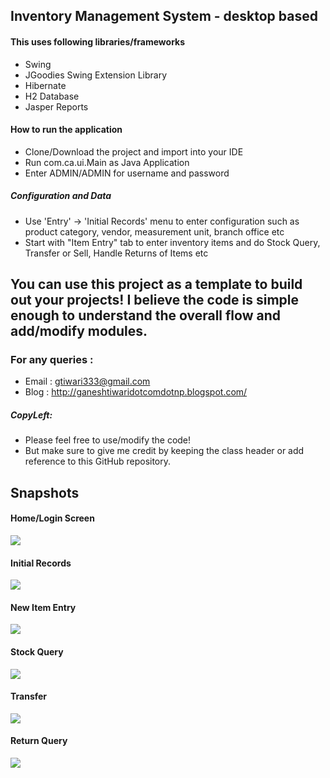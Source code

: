 ## Inventory Management System - desktop based 

#### This uses following libraries/frameworks
- Swing 
- JGoodies Swing Extension Library
- Hibernate 
- H2 Database 
- Jasper Reports

#### How to run the application
- Clone/Download the project and import into your IDE
- Run com.ca.ui.Main as Java Application
- Enter ADMIN/ADMIN for username and password

##### Configuration and Data
- Use 'Entry' -> 'Initial Records' menu to enter configuration such as  product category, vendor, measurement unit, branch office etc
- Start with "Item Entry" tab to enter inventory items and do Stock Query, Transfer or Sell, Handle Returns of Items etc

## You can use this project as a template to build out your projects! I believe the code is simple enough to understand the overall flow and add/modify modules.

### For any queries :
- Email : gtiwari333@gmail.com
- Blog : http://ganeshtiwaridotcomdotnp.blogspot.com/ 


##### CopyLeft:
- Please feel free to use/modify the code! 
- But make sure to give me credit by keeping the class header or add reference to this GitHub repository.
  

## Snapshots

#### Home/Login Screen
![](snapshots/home-login.png)


####   Initial Records
![](snapshots/initial-records.png)


####   New Item Entry
![](snapshots/new-item.png)


####   Stock Query
![](snapshots/stock-query.png)


####   Transfer
![](snapshots/transfer.png)


####   Return Query
![](snapshots/return-query.png)


